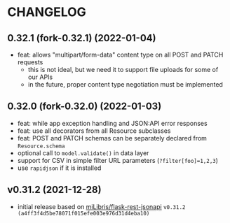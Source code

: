 # CHANGELOG

## 0.32.1 (fork-0.32.1) (2022-01-04)

- feat: allows "multipart/form-data" content type on all POST and PATCH requests
  - this is not ideal, but we need it to support file uploads for some of our APIs
  - in the future, proper content type negotiation must be implemented

## 0.32.0 (fork-0.32.0) (2022-01-03)

- feat: while app exception handling and JSON:API error responses
- feat: use all decorators from all Resource subclasses
- feat: POST and PATCH schemas can be separately declared from `Resource.schema`
- optional call to `model.validate()` in data layer
- support for CSV in simple filter URL parameters (`?filter[foo]=1,2,3`)
- use `rapidjson` if it is installed

## v0.31.2 (2021-12-28)

- initial release based on
  [miLibris/flask-rest-jsonapi](https://github.com/miLibris/flask-rest-jsonapi) `v0.31.2
  (a4ff3f4d5be78071f015efe003e976d31d4eba10)`
